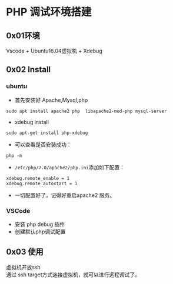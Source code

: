 # PHP 调试环境搭建
## 0x01环境
Vscode + Ubuntu16.04虚拟机 + Xdebug

## 0x02 Install 

### ubuntu 
- 首先安装好 Apache,Mysql,php   
```
sudo apt install apache2 php  libapache2-mod-php mysql-server

```

- xdebug install
```
sudo apt-get install php-xdebug
```
- 可以查看是否安装成功：   
```
php -m
```
- `/etc/php/7.0/apache2/php.ini`添加如下配置：   
```
xdebug.remote_enable = 1
xdebug.remote_autostart = 1
```
- 一切配置好了，记得好重启apache2 服务。    
### VSCode
- 安装 php debug 插件   
- 创建默认php调试配置   

## 0x03 使用
虚拟机开放ssh   
通过 ssh target方式连接虚拟机，就可以进行远程调试了。   
